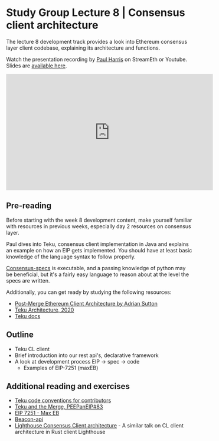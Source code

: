 # Study Group Lecture 8 | Consensus client architecture

The lecture 8 development track provides a look into Ethereum consensus layer client codebase, explaining its architecture and functions. 

Watch the presentation recording by [Paul Harris](https://twitter.com/rolfyone) on StreamEth or Youtube. Slides are [available here](https://github.com/eth-protocol-fellows/protocol-studies/blob/main/docs/eps/presentations/week8-dev.pdf). 

<iframe width="560" height="315" src="https://www.youtube.com/embed/cZ33bfGXzOc?si=qnZ8xJF74oRlkHqF" title="YouTube video player" frameborder="0" allow="accelerometer; autoplay; clipboard-write; encrypted-media; gyroscope; picture-in-picture; web-share" referrerpolicy="strict-origin-when-cross-origin" allowfullscreen></iframe>

## Pre-reading

Before starting with the week 8 development content, make yourself familiar with resources in previous weeks, especially day 2 resources on consensus layer. 

Paul dives into Teku, consensus client implementation in Java and explains an example on how an EIP gets implemented. You should have at least basic knowledge of the language syntax to follow properly. 

[Consensus-specs](https://github.com/ethereum/consensus-specs/) is executable, and a passing knowledge of python may be beneficial, but it's a fairly easy language to reason about at the level the specs are written.

Additionally, you can get ready by studying the following resources:

- [Post-Merge Ethereum Client Architecture by Adrian Sutton](https://www.youtube.com/watch?v=6d4pkhL37Ao)
- [Teku Architecture, 2020](https://www.youtube.com/watch?v=1PHZHpVPLk4)
- [Teku docs](https://docs.teku.consensys.io/)

## Outline

- Teku CL client
- Brief introduction into our rest api's, declarative framework
- A look at development process EIP -> spec -> code
    - Examples of EIP-7251 (maxEB)

## Additional reading and exercises 

- [Teku code conventions for contributors](https://wiki.hyperledger.org/display/BESU/Coding+Conventions) 
- [Teku and the Merge, PEEPanEIP#83](https://www.youtube.com/watch?v=YTWaZ-NBpbM)
- [EIP 7251 - Max EB](https://github.com/ethereum/consensus-specs/tree/dev/specs/_features/eip7251)
- [Beacon-api](https://github.com/ethereum/beacon-APIs)
- [Lighthouse Consensus Client architecture](https://www.youtube.com/watch?v=pLHhTh_vGZ0) - A similar talk on CL client architecture in Rust client Lighthouse
